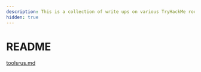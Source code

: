 ```yaml
---
description: This is a collection of write ups on various TryHackMe rooms by Amir Lahlou
hidden: true
---
```


# README

[toolsrus.md](thm/toolsrus.md "mention")
